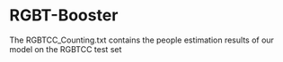 # RGBT-Booster

The RGBTCC_Counting.txt contains the people estimation results of our model on the RGBTCC test set
